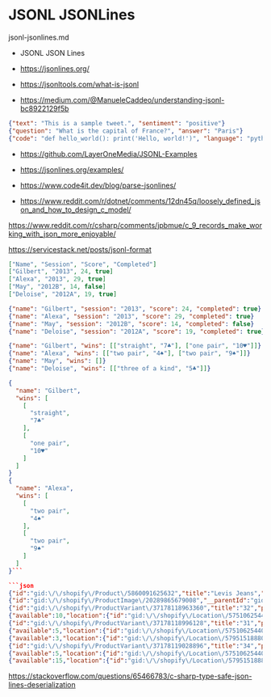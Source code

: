 # JSONL JSONLines

jsonl-jsonlines.md

*   JSONL JSON Lines

*   https://jsonlines.org/

*   https://jsonltools.com/what-is-jsonl

*   https://medium.com/@ManueleCaddeo/understanding-jsonl-bc8922129f5b

```json
{"text": "This is a sample tweet.", "sentiment": "positive"}
{"question": "What is the capital of France?", "answer": "Paris"}
{"code": "def hello_world(): print('Hello, world!')", "language": "python"}
```

*   https://github.com/LayerOneMedia/JSONL-Examples

*   https://jsonlines.org/examples/

*   https://www.code4it.dev/blog/parse-jsonlines/

*   https://www.reddit.com/r/dotnet/comments/12dn45q/loosely_defined_json_and_how_to_design_c_model/

https://www.reddit.com/r/csharp/comments/jpbmue/c_9_records_make_working_with_json_more_enjoyable/

https://servicestack.net/posts/jsonl-format



```json
["Name", "Session", "Score", "Completed"]
["Gilbert", "2013", 24, true]
["Alexa", "2013", 29, true]
["May", "2012B", 14, false]
["Deloise", "2012A", 19, true]
```

```json
{"name": "Gilbert", "session": "2013", "score": 24, "completed": true}
{"name": "Alexa", "session": "2013", "score": 29, "completed": true}
{"name": "May", "session": "2012B", "score": 14, "completed": false}
{"name": "Deloise", "session": "2012A", "score": 19, "completed": true}
```

```json
{"name": "Gilbert", "wins": [["straight", "7♣"], ["one pair", "10♥"]]}
{"name": "Alexa", "wins": [["two pair", "4♠"], ["two pair", "9♠"]]}
{"name": "May", "wins": []}
{"name": "Deloise", "wins": [["three of a kind", "5♣"]]}
```

```json
{
  "name": "Gilbert", 
  "wins": [
    [
      "straight", 
      "7♣"
    ], 
    [
      "one pair", 
      "10♥"
    ]
  ]
}
{
  "name": "Alexa", 
  "wins": [
    [
      "two pair", 
      "4♠"
    ], 
    [
      "two pair", 
      "9♠"
    ]
  ]
}```

```json
{"id":"gid:\/\/shopify\/Product\/5860091625632","title":"Levis Jeans","description":"Cool Jeans","vendor":"Levis","status":"ACTIVE"}
{"id":"gid:\/\/shopify\/ProductImage\/20289865679008","__parentId":"gid:\/\/shopify\/Product\/5860091625632"}
{"id":"gid:\/\/shopify\/ProductVariant\/37178118963360","title":"32","position":1,"image":null,"selectedOptions":[{"name":"Size","value":"32"}],"inventoryItem":{},"__parentId":"gid:\/\/shopify\/Product\/5860091625632"}
{"available":10,"location":{"id":"gid:\/\/shopify\/Location\/57510625440"},"__parentId":"gid:\/\/shopify\/ProductVariant\/37178118963360"}
{"id":"gid:\/\/shopify\/ProductVariant\/37178118996128","title":"31","position":2,"image":null,"selectedOptions":[{"name":"Size","value":"31"}],"inventoryItem":{},"__parentId":"gid:\/\/shopify\/Product\/5860091625632"}
{"available":5,"location":{"id":"gid:\/\/shopify\/Location\/57510625440"},"__parentId":"gid:\/\/shopify\/ProductVariant\/37178118996128"}
{"available":3,"location":{"id":"gid:\/\/shopify\/Location\/57951518880"},"__parentId":"gid:\/\/shopify\/ProductVariant\/37178118996128"}
{"id":"gid:\/\/shopify\/ProductVariant\/37178119028896","title":"34","position":3,"image":null,"selectedOptions":[{"name":"Size","value":"34"}],"inventoryItem":{},"__parentId":"gid:\/\/shopify\/Product\/5860091625632"}
{"available":5,"location":{"id":"gid:\/\/shopify\/Location\/57510625440"},"__parentId":"gid:\/\/shopify\/ProductVariant\/37178119028896"}
{"available":15,"location":{"id":"gid:\/\/shopify\/Location\/57951518880"},"__parentId":"gid:\/\/shopify\/ProductVariant\/37178119028896"}
```


https://stackoverflow.com/questions/65466783/c-sharp-type-safe-json-lines-deserialization

